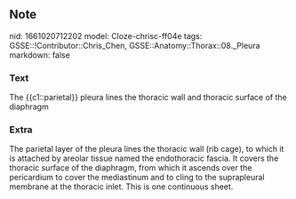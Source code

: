 ## Note
nid: 1661020712202
model: Cloze-chrisc-ff04e
tags: GSSE::!Contributor::Chris_Chen, GSSE::Anatomy::Thorax::08._Pleura
markdown: false

### Text
The {{c1::parietal}} pleura lines the thoracic wall and thoracic surface of the diaphragm

### Extra
The parietal layer of the pleura lines the thoracic wall (rib cage), to which it is attached by areolar tissue named the endothoracic fascia. It covers the thoracic surface of the diaphragm, from which it ascends over the pericardium to cover the mediastinum and to cling to the suprapleural membrane at the thoracic inlet. This is one continuous sheet.
